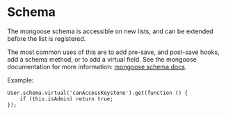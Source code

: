 # Schema

The mongoose schema is accessible on new lists, and can be extended before the list is registered.

The most common uses of this are to add pre-save, and post-save hooks, add a schema method, or to add a virtual field. See the mongoose documentation for more information:  [mongoose schema docs](http://mongoosejs.com/docs/guide.html#options).

Example:

```
User.schema.virtual('canAccessKeystone').get(function () {
	if (this.isAdmin) return true;
});
```
